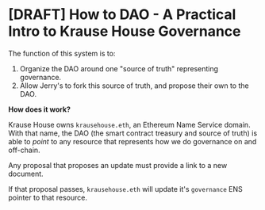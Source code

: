 # [DRAFT] How to DAO - A Practical Intro to Krause House Governance

The function of this system is to:

1. Organize the DAO around one "source of truth" representing governance.
2. Allow Jerry's to fork this source of truth, and propose their own to the DAO.

**How does it work?**

Krause House owns `krausehouse.eth`, an Ethereum Name Service domain. With that name, the DAO (the smart contract treasury and source of truth)
is able to _point_ to any resource that represents how we do governance on and off-chain.

Any proposal that proposes an update must provide a link to a new document.

If that proposal passes, `krausehouse.eth` will update it's `governance` ENS pointer to that resource.
